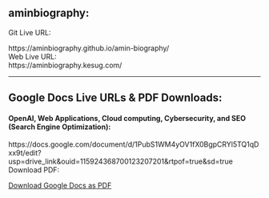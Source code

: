 <h2>aminbiography:</h2>
<p>Git Live URL:</p> 
https://aminbiography.github.io/amin-biography/
<br>
Web Live URL: 
<br>
https://aminbiography.kesug.com/ 

**********************************************************************************************************************************************************
<h2>Google Docs Live URLs & PDF Downloads:</h2> 
<h4>OpenAI, Web Applications, Cloud computing, Cybersecurity, and SEO (Search Engine Optimization):</h2>
https://docs.google.com/document/d/1PubS1WM4yOV1fX0BgpCRYl5TQ1qDxx9t/edit?usp=drive_link&ouid=115924368700123207201&rtpof=true&sd=true
<br>
Download PDF:

[Download Google Docs as PDF](https://docs.google.com/document/d/1PubS1WM4yOV1fX0BgpCRYl5TQ1qDxx9t/export?format=pdf)










